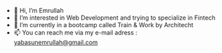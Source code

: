 - 👋 Hi, I’m Emrullah
- 👀 I’m interested in Web Development and trying to specialize in Fintech
- 🌱 I’m currently in a bootcamp called Train & Work by Architecht
- 📫 You can reach me via my e-mail adress : yabasunemrullah@gmail.com

<!---
emrullahyabasun/emrullahyabasun is a ✨ special ✨ repository because its `README.md` (this file) appears on your GitHub profile.
You can click the Preview link to take a look at your changes.
--->
